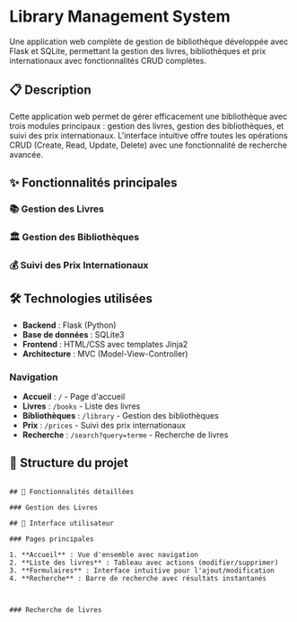 # Library Management System

Une application web complète de gestion de bibliothèque développée avec Flask et SQLite, permettant la gestion des livres, bibliothèques et prix internationaux avec fonctionnalités CRUD complètes.

## 📋 Description

Cette application web permet de gérer efficacement une bibliothèque avec trois modules principaux : gestion des livres, gestion des bibliothèques, et suivi des prix internationaux. L'interface intuitive offre toutes les opérations CRUD (Create, Read, Update, Delete) avec une fonctionnalité de recherche avancée.

## ✨ Fonctionnalités principales

### 📚 Gestion des Livres


### 🏛️ Gestion des Bibliothèques


### 💰 Suivi des Prix Internationaux


## 🛠️ Technologies utilisées

- **Backend** : Flask (Python)
- **Base de données** : SQLite3
- **Frontend** : HTML/CSS avec templates Jinja2
- **Architecture** : MVC (Model-View-Controller)


### Navigation

- **Accueil** : `/` - Page d'accueil
- **Livres** : `/books` - Liste des livres
- **Bibliothèques** : `/library` - Gestion des bibliothèques
- **Prix** : `/prices` - Suivi des prix internationaux
- **Recherche** : `/search?query=terme` - Recherche de livres

## 📁 Structure du projet
```

## 🎯 Fonctionnalités détaillées

### Gestion des Livres

## 🎨 Interface utilisateur

### Pages principales

1. **Accueil** : Vue d'ensemble avec navigation
2. **Liste des livres** : Tableau avec actions (modifier/supprimer)
3. **Formulaires** : Interface intuitive pour l'ajout/modification
4. **Recherche** : Barre de recherche avec résultats instantanés



### Recherche de livres


